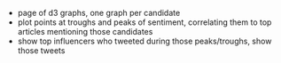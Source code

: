 - page of d3 graphs, one graph per candidate
- plot points at troughs and peaks of sentiment, correlating them to top articles mentioning those candidates
- show top influencers who tweeted during those peaks/troughs, show those tweets
